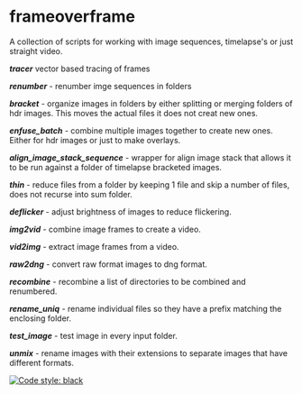 # frameoverframe

A collection of scripts for working with image sequences, timelapse's or just straight video.


***tracer*** vector based tracing of frames

***renumber*** - renumber imge sequences in folders

***bracket*** - organize images in folders by either splitting or merging folders of hdr images. This moves the actual files it does not creat new ones.

***enfuse_batch*** - combine multiple images together to create new ones. Either for hdr images or just to make overlays.

***align\_image\_stack_sequence*** - wrapper for align image stack that allows it to be run against a folder of timelapse bracketed images.

***thin*** - reduce files from a folder by keeping 1 file and skip a number of files, does not recurse into sum folder.

***deflicker*** - adjust brightness of images to reduce flickering.

***img2vid*** - combine image frames to create a video.

***vid2img*** - extract image frames from a video.

***raw2dng*** - convert raw format images to dng format.

***recombine*** - recombine a list of directories to be combined and renumbered.

***rename_uniq*** - rename individual files so they have a prefix matching the enclosing folder.

***test_image*** - test image in every input folder.

***unmix*** - rename images with their extensions to separate images that have different formats.



[![Code style: black](https://img.shields.io/badge/code%20style-black-000000.svg)](https://github.com/psf/black)
